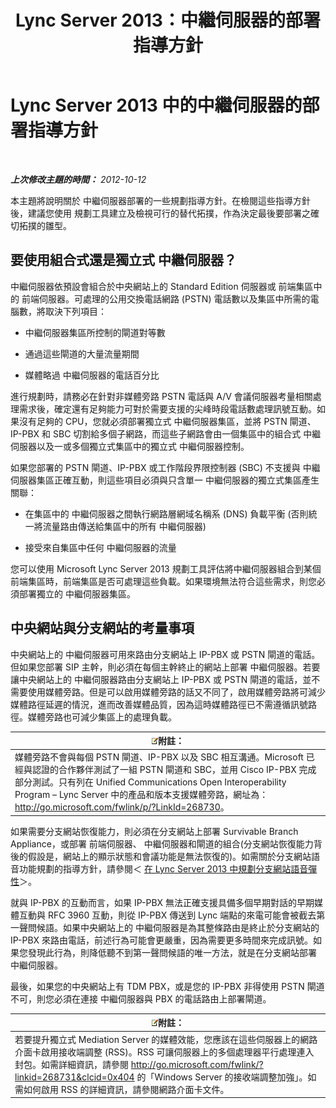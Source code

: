 ﻿---
title: Lync Server 2013：中繼伺服器的部署指導方針
TOCTitle: 中繼伺服器的部署指導方針
ms:assetid: 7cc22b87-18d9-45e6-8402-015abd20f2e5
ms:mtpsurl: https://technet.microsoft.com/zh-tw/library/Gg398622(v=OCS.15)
ms:contentKeyID: 49291430
ms.date: 08/10/2015
mtps_version: v=OCS.15
ms.translationtype: HT
---

# Lync Server 2013 中的中繼伺服器的部署指導方針

 

_**上次修改主題的時間：** 2012-10-12_

本主題將說明關於 中繼伺服器部署的一些規劃指導方針。在檢閱這些指導方針後，建議您使用 規劃工具建立及檢視可行的替代拓撲，作為決定最後要部署之確切拓撲的雛型。

## 要使用組合式還是獨立式 中繼伺服器？

中繼伺服器依預設會組合於中央網站上的 Standard Edition 伺服器或 前端集區中的 前端伺服器。可處理的公用交換電話網路 (PSTN) 電話數以及集區中所需的電腦數，將取決下列項目：

  - 中繼伺服器集區所控制的閘道對等數

  - 通過這些閘道的大量流量期間

  - 媒體略過 中繼伺服器的電話百分比

進行規劃時，請務必在針對非媒體旁路 PSTN 電話與 A/V 會議伺服器考量相關處理需求後，確定還有足夠能力可對於需要支援的尖峰時段電話數處理訊號互動。如果沒有足夠的 CPU，您就必須部署獨立式 中繼伺服器集區，並將 PSTN 閘道、IP-PBX 和 SBC 切割給多個子網路，而這些子網路會由一個集區中的組合式 中繼伺服器以及一或多個獨立式集區中的獨立式 中繼伺服器控制。

如果您部署的 PSTN 閘道、IP-PBX 或工作階段界限控制器 (SBC) 不支援與 中繼伺服器集區正確互動，則這些項目必須與只含單一 中繼伺服器的獨立式集區產生關聯：

  - 在集區中的 中繼伺服器之間執行網路層網域名稱系 (DNS) 負載平衡 (否則統一將流量路由傳送給集區中的所有 中繼伺服器)

  - 接受來自集區中任何 中繼伺服器的流量

您可以使用 Microsoft Lync Server 2013 規劃工具評估將中繼伺服器組合到某個前端集區時，前端集區是否可處理這些負載。如果環境無法符合這些需求，則您必須部署獨立的 中繼伺服器集區。

## 中央網站與分支網站的考量事項

中央網站上的 中繼伺服器可用來路由分支網站上 IP-PBX 或 PSTN 閘道的電話。但如果您部署 SIP 主幹，則必須在每個主幹終止的網站上部署 中繼伺服器。若要讓中央網站上的 中繼伺服器路由分支網站上 IP-PBX 或 PSTN 閘道的電話，並不需要使用媒體旁路。但是可以啟用媒體旁路的話又不同了，啟用媒體旁路將可減少媒體路徑延遲的情況，進而改善媒體品質，因為這時媒體路徑已不需遵循訊號路徑。媒體旁路也可減少集區上的處理負載。

<table>
<thead>
<tr class="header">
<th><img src="images/Gg398811.note(OCS.15).gif" title="note" alt="note" />附註：</th>
</tr>
</thead>
<tbody>
<tr class="odd">
<td>媒體旁路不會與每個 PSTN 閘道、IP-PBX 以及 SBC 相互溝通。Microsoft 已經與認證的合作夥伴測試了一組 PSTN 閘道和 SBC，並用 Cisco IP-PBX 完成部分測試。只有列在 Unified Communications Open Interoperability Program – Lync Server 中的產品和版本支援媒體旁路，網址為：<a href="http://go.microsoft.com/fwlink/p/?linkid=268730">http://go.microsoft.com/fwlink/p/?LinkId=268730</a>。</td>
</tr>
</tbody>
</table>


如果需要分支網站恢復能力，則必須在分支網站上部署 Survivable Branch Appliance，或部署 前端伺服器、 中繼伺服器和閘道的組合(分支網站恢復能力背後的假設是，網站上的顯示狀態和會議功能是無法恢復的)。如需關於分支網站語音功能規劃的指導方針，請參閱＜ [在 Lync Server 2013 中規劃分支網站語音彈性](lync-server-2013-planning-for-branch-site-voice-resiliency.md)＞。

就與 IP-PBX 的互動而言，如果 IP-PBX 無法正確支援具備多個早期對話的早期媒體互動與 RFC 3960 互動，則從 IP-PBX 傳送到 Lync 端點的來電可能會被截去第一聲問候語。如果中央網站上的 中繼伺服器是為其整條路由是終止於分支網站的 IP-PBX 來路由電話，前述行為可能會更嚴重，因為需要更多時間來完成訊號。如果您發現此行為，則降低聽不到第一聲問候語的唯一方法，就是在分支網站部署 中繼伺服器。

最後，如果您的中央網站上有 TDM PBX，或是您的 IP-PBX 非得使用 PSTN 閘道不可，則您必須在連接 中繼伺服器與 PBX 的電話路由上部署閘道。

<table>
<thead>
<tr class="header">
<th><img src="images/Gg398811.note(OCS.15).gif" title="note" alt="note" />附註：</th>
</tr>
</thead>
<tbody>
<tr class="odd">
<td>若要提升獨立式 Mediation Server 的媒體效能，您應該在這些伺服器上的網路介面卡啟用接收端調整 (RSS)。RSS 可讓伺服器上的多個處理器平行處理連入封包。如需詳細資訊，請參閱 <a href="http://go.microsoft.com/fwlink/?linkid=268731%26clcid=0x404" class="uri">http://go.microsoft.com/fwlink/?linkid=268731&amp;clcid=0x404</a> 的「Windows Server 的接收端調整加強」。如需如何啟用 RSS 的詳細資訊，請參閱網路介面卡文件。</td>
</tr>
</tbody>
</table>

